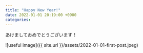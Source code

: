 ```yaml
---
title: "Happy New Year!"
date: 2022-01-01 20:19:00 +0900
categories: 
---
```


あけましておめでとうございます！

![useful image]({{ site.url }}/assets/2022-01-01-first-post.jpeg)
